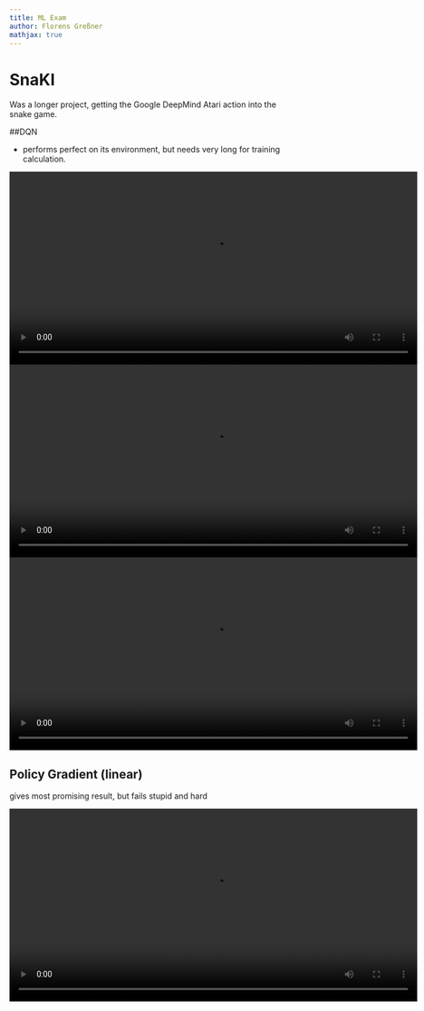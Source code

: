 ```yaml
---
title: ML Exam
author: Florens Greßner
mathjax: true
---
```


# SnaKI

Was a longer project, getting the Google DeepMind Atari action into the snake game.

##DQN
- performs perfect on its environment, but needs very long for training calculation.

<video width="720" height="340" controls>
  <source src="./VID-20180215-WA0000.mp4" type="video/mp4">
</video>
<video width="720" height="340" controls>
  <source src="./VID-20180215-WA0001.mp4" type="video/mp4">
</video>
<video width="720" height="340" controls>
  <source src="./VID-20180215-WA0002.mp4" type="video/mp4">
</video>

## Policy Gradient (linear) 
gives most promising result, but fails stupid and hard

<video width="720" height="340" controls>
  <source src="./VID-20180215-WA0007.mp4" type="video/mp4">
</video>
